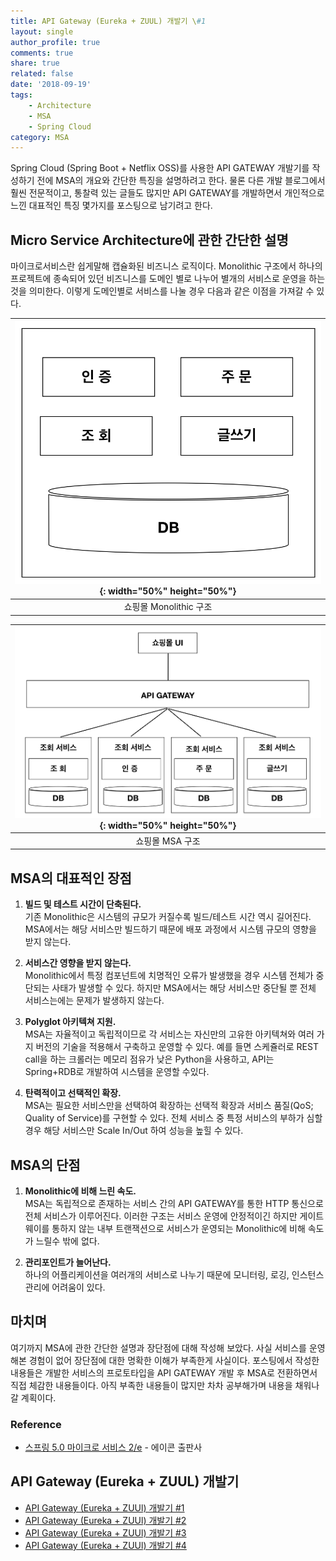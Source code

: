 ```yaml
---
title: API Gateway (Eureka + ZUUL) 개발기 \#1
layout: single
author_profile: true
comments: true
share: true
related: false
date: '2018-09-19'
tags:
    - Architecture
    - MSA
    - Spring Cloud
category: MSA
---
```


Spring Cloud (Spring Boot + Netflix OSS)를 사용한 API GATEWAY 개발기를 작성하기 전에 MSA의 개요와 간단한 특징을 설명하려고 한다. 물론 다른 개발 블로그에서 훨씬 전문적이고, 통찰력 있는 글들도 많지만 API GATEWAY를 개발하면서 개인적으로 느낀 대표적인 특징 몇가지를 포스팅으로 남기려고 한다.


## Micro Service Architecture에 관한 간단한 설명
마이크로서비스란 쉽게말해 캡슐화된 비즈니스 로직이다. Monolithic 구조에서 하나의 프로젝트에 종속되어 있던 비즈니스를 도메인 별로 나누어 별개의 서비스로 운영을 하는것을 의미한다. 이렇게 도메인별로 서비스를 나눌 경우 다음과 같은 이점을 가져갈 수 있다. 


|![Monolitic](/assets/images/static/180919/Monolithic.png){: width="50%" height="50%"}|
|:--:|
|쇼핑몰 Monolithic 구조|

|![MSA](/assets/images/static/180919/MicroServices.png){: width="50%" height="50%"}|
|:--:|
|쇼핑몰 MSA 구조|

## MSA의 대표적인 장점
1. **빌드 및 테스트 시간이 단축된다.**  
기존 Monolithic은 시스템의 규모가 커질수록 빌드/테스트 시간 역시 길어진다. MSA에서는 해당 서비스만 빌드하기 때문에 배포 과정에서 시스템 규모의 영향을 받지 않는다.

2. **서비스간 영향을 받지 않는다.**  
Monolithic에서 특정 컴포넌트에 치명적인 오류가 발생했을 경우 시스템 전체가 중단되는 사태가 발생할 수 있다. 하지만 MSA에서는 해당 서비스만 중단될 뿐 전체 서비스는에는 문제가 발생하지 않는다.

3. **Polyglot 아키텍쳐 지원.**  
MSA는 자율적이고 독립적이므로 각 서비스는 자신만의 고유한 아키텍쳐와 여러 가지 버전의 기술을 적용해서 구축하고 운영할 수 있다. 예를 들면 스케쥴러로 REST call을 하는 크롤러는 메모리 점유가 낮은 Python을 사용하고, API는 Spring+RDB로 개발하여 시스템을 운영할 수있다.

4. **탄력적이고 선택적인 확장.**  
MSA는 필요한 서비스만을 선택하여 확장하는 선택적 확장과 서비스 품질(QoS; Quality of Service)를 구현할 수 있다. 전체 서비스 중 특정 서비스의 부하가 심할 경우 해당 서비스만 Scale In/Out 하여 성능을 높힐 수 있다.


## MSA의 단점
1. **Monolithic에 비해 느린 속도.**  
MSA는 독립적으로 존재하는 서비스 간의 API GATEWAY를 통한 HTTP 통신으로 전체 서비스가 이루어진다. 이러한 구조는 서비스 운영에 안정적이긴 하지만 게이트웨이를 통하지 않는 내부 트랜잭션으로 서비스가 운영되는 Monolithic에 비해 속도가 느릴수 밖에 없다.

2. **관리포인트가 늘어난다.**  
하나의 어플리케이션을 여러개의 서비스로 나누기 때문에 모니터링, 로깅, 인스턴스 관리에 어려움이 있다.


## 마치며
여기까지 MSA에 관한 간단한 설명과 장단점에 대해 작성해 보았다. 사실 서비스를 운영해본 경험이 없어 장단점에 대한 명확한 이해가 부족한게 사실이다. 포스팅에서 작성한 내용들은 개발한 서비스의 프로토타입을 API GATEWAY 개발 후 MSA로 전환하면서 직접 체감한 내용들이다. 아직 부족한 내용들이 많지만 차차 공부해가며 내용을 채워나갈 계획이다.


### Reference
* [스프링 5.0 마이크로 서비스 2/e](https://book.naver.com/bookdb/book_detail.nhn?bid=13270981) - 에이콘 출판사


## API Gateway (Eureka + ZUUL) 개발기
* [API Gateway (Eureka + ZUUl) 개발기 \#1](https://ssipflow.github.io/msa/Spring-Cloud-API-Gateway-01/)
* [API Gateway (Eureka + ZUUl) 개발기 \#2](https://ssipflow.github.io/msa/Spring-Cloud-API-Gateway-02/)
* [API Gateway (Eureka + ZUUl) 개발기 \#3](https://ssipflow.github.io/msa/Spring-Cloud-API-Gateway-03/)
* [API Gateway (Eureka + ZUUl) 개발기 \#4](https://ssipflow.github.io/msa/Spring-Cloud-API-Gateway-04/)
